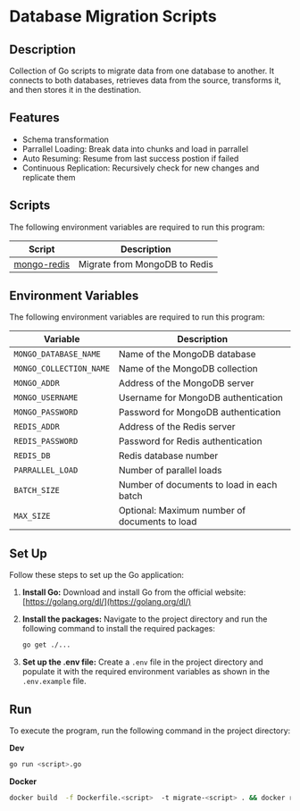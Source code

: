# Database Migration Scripts

## Description

Collection of Go scripts to migrate data from one database to another.
It connects to both databases, retrieves data from the source, transforms it, and then stores it in the destination.

## Features

- Schema transformation
- Parrallel Loading: Break data into chunks and load in parrallel
- Auto Resuming: Resume from last success postion if failed
- Continuous Replication: Recursively check for new changes and replicate them

## Scripts

The following environment variables are required to run this program:

| Script                          | Description                   |
| ------------------------------- | ----------------------------- |
| [mongo-redis](./mongo-redis.go) | Migrate from MongoDB to Redis |

## Environment Variables

The following environment variables are required to run this program:

| Variable                | Description                                   |
| ----------------------- | --------------------------------------------- |
| `MONGO_DATABASE_NAME`   | Name of the MongoDB database                  |
| `MONGO_COLLECTION_NAME` | Name of the MongoDB collection                |
| `MONGO_ADDR`            | Address of the MongoDB server                 |
| `MONGO_USERNAME`        | Username for MongoDB authentication           |
| `MONGO_PASSWORD`        | Password for MongoDB authentication           |
| `REDIS_ADDR`            | Address of the Redis server                   |
| `REDIS_PASSWORD`        | Password for Redis authentication             |
| `REDIS_DB`              | Redis database number                         |
| `PARRALLEL_LOAD`        | Number of parallel loads                      |
| `BATCH_SIZE`            | Number of documents to load in each batch     |
| `MAX_SIZE`              | Optional: Maximum number of documents to load |

## Set Up

Follow these steps to set up the Go application:

1. **Install Go:**
   Download and install Go from the official website: [https://golang.org/dl/](https://golang.org/dl/)

2. **Install the packages:**
   Navigate to the project directory and run the following command to install the required packages:
   ```sh
   go get ./...
   ```
3. **Set up the .env file:**
   Create a `.env` file in the project directory and populate it with the required environment variables as shown in the `.env.example` file.

## Run

To execute the program, run the following command in the project directory:

**Dev**

```sh
go run <script>.go
```

**Docker**

```sh
docker build  -f Dockerfile.<script>  -t migrate-<script> . && docker run -it migrate-<script> -e <env_nanme_1>=<env_value_2> -e <env_name_n..>=<env_value_2..>
```
